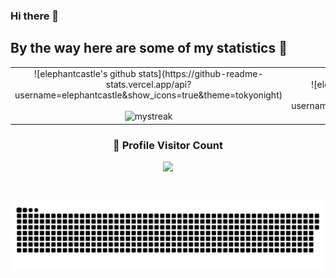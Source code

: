 ### Hi there 👋

## By the way here are some of my statistics 🚀

<table border="0" align="center">
  <tr border="0">
    <td width="50%" align="center">
      ![elephantcastle's github stats](https://github-readme-stats.vercel.app/api?username=elephantcastle&show_icons=true&theme=tokyonight)
      <br></br>
      <img src="https://github-readme-streak-stats.herokuapp.com/?user=elephantcastle&theme=tokyonight" alt="mystreak"/>
    </td>

   <td width="50%" align="center">
     ![elephantcastle's Top Langs](https://github-readme-stats.vercel.app/api/top-langs/?username=elephantcastle&theme=tokyonight&layout=compact)
   </td>
   </tr>
</table>





<div align=center>
  <h3><b>📍 Profile Visitor Count</b></h3>
</div>
    
<!-- retro visitor counter -->  
<p align="center" >   
  <img src="https://profile-counter.glitch.me/elephantcastle/count.svg" />  
</p>


 <br>
 <p align="center">
  <img src="https://github.com/elephantcastle/elephantcastle/raw/output/github-contribution-grid-snake.svg" alt="snake"></center>
</p>

<!--
**elephantcastle/elephantcastle** is a ✨ _special_ ✨ repository because its `README.md` (this file) appears on your GitHub profile.

Here are some ideas to get you started:

- 🔭 I’m currently working on ...
- 🌱 I’m currently learning ...
- 👯 I’m looking to collaborate on ...
- 🤔 I’m looking for help with ...
- 💬 Ask me about ...
- 📫 How to reach me: ...
- 😄 Pronouns: ...
- ⚡ Fun fact: ...
-->
